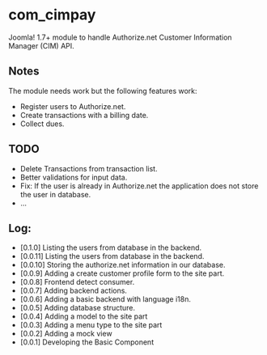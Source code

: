 com_cimpay
==========
Joomla! 1.7+ module to handle Authorize.net Customer Information Manager (CIM) API.

Notes
-----
The module needs work but the following features work:
* Register users to Authorize.net.
* Create transactions with a billing date.
* Collect dues.

TODO
----
* Delete Transactions from transaction list.
* Better validations for input data.
* Fix: If the user is already in Authorize.net the application does not store the user in database.
* ...

Log:
----
* [0.1.0] Listing the users from database in the backend.
* [0.0.11] Listing the users from database in the backend.
* [0.0.10] Storing the authorize.net information in our database.
* [0.0.9] Adding a create customer profile form to the site part.
* [0.0.8] Frontend detect consumer.
* [0.0.7] Adding backend actions.
* [0.0.6] Adding a basic backend with language i18n.
* [0.0.5] Adding database structure.
* [0.0.4] Adding a model to the site part
* [0.0.3] Adding a menu type to the site part
* [0.0.2] Adding a mock view
* [0.0.1] Developing the Basic Component
